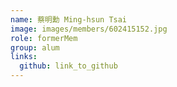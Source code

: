 ```yaml
---
name: 蔡明勳 Ming-hsun Tsai 
image: images/members/602415152.jpg 
role: formerMem
group: alum
links:
  github: link_to_github 
---
```

